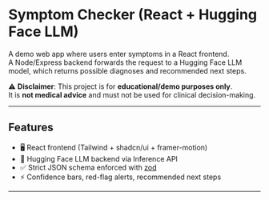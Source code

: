 # Symptom Checker (React + Hugging Face LLM)

A demo web app where users enter symptoms in a React frontend.  
A Node/Express backend forwards the request to a Hugging Face LLM model, which returns possible diagnoses and recommended next steps.

⚠️ **Disclaimer**: This project is for **educational/demo purposes only**.  
It is **not medical advice** and must not be used for clinical decision-making.

---

## Features
- 🖥️ React frontend (Tailwind + shadcn/ui + framer-motion)
- 🤖 Hugging Face LLM backend via Inference API
- ✅ Strict JSON schema enforced with [zod](https://zod.dev)
- ⚡ Confidence bars, red-flag alerts, recommended next steps

---

